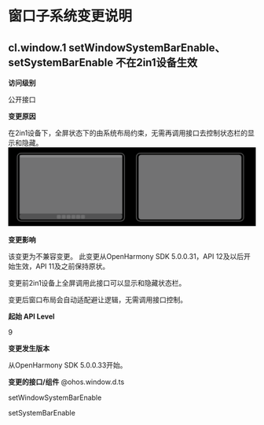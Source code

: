 # 窗口子系统变更说明

## cl.window.1 setWindowSystemBarEnable、setSystemBarEnable 不在2in1设备生效

**访问级别**

公开接口

**变更原因**

在2in1设备下，全屏状态下的由系统布局约束，无需再调用接口去控制状态栏的显示和隐藏。
![Alt text](figures/window_layout.png)

**变更影响**

该变更为不兼容变更。
此变更从OpenHarmony SDK 5.0.0.31，API 12及以后开始生效，API 11及之前保持原状。

变更前2in1设备上全屏调用此接口可以显示和隐藏状态栏。

变更后窗口布局会自动适配避让逻辑，无需调用接口控制。

**起始 API Level**

9

**变更发生版本**

从OpenHarmony SDK 5.0.0.33开始。

**变更的接口/组件**
@ohos.window.d.ts

setWindowSystemBarEnable

setSystemBarEnable
